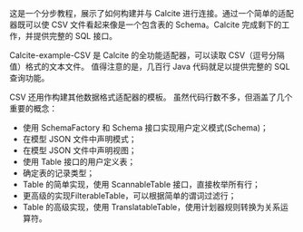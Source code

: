 这是一个分步教程，展示了如何构建并与 Calcite 进行连接。通过一个简单的适配器既可以使 CSV 文件看起来像是一个包含表的 Schema。Calcite 完成剩下的工作，并提供完整的 SQL 接口。

Calcite-example-CSV 是 Calcite 的全功能适配器，可以读取 CSV（逗号分隔值）格式的文本文件。 值得注意的是，几百行 Java 代码就足以提供完整的 SQL 查询功能。

CSV 还用作构建其他数据格式适配器的模板。 虽然代码行数不多，但涵盖了几个重要的概念：
- 使用 SchemaFactory 和 Schema 接口实现用户定义模式(Schema)；
- 在模型 JSON 文件中声明模式；
- 在模型 JSON 文件中声明视图；
- 使用 Table 接口的用户定义表；
- 确定表的记录类型；
- Table 的简单实现，使用 ScannableTable 接口，直接枚举所有行；
- 更高级的实现FilterableTable，可以根据简单的谓词过滤行；
- Table 的高级实现，使用 TranslatableTable，使用计划器规则转换为关系运算符。
